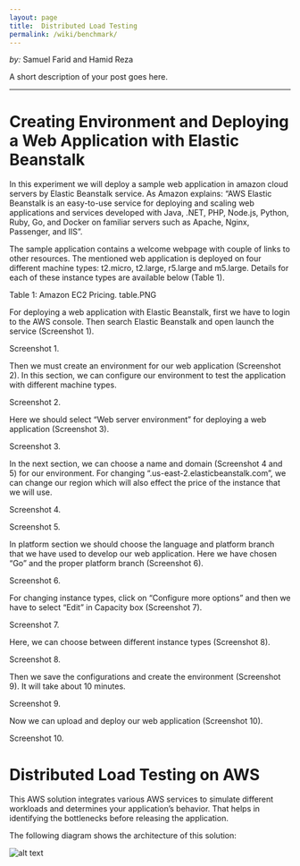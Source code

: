```yaml
---
layout: page
title:  Distributed Load Testing
permalink: /wiki/benchmark/
---
```


*by:* Samuel Farid and Hamid Reza


A short description of your post goes here.

---
# Creating Environment and Deploying a Web Application with Elastic Beanstalk

In this experiment we will deploy a sample web application in amazon cloud servers by Elastic Beanstalk service. As Amazon explains: “AWS Elastic Beanstalk is an easy-to-use service for deploying and scaling web applications and services developed with Java, .NET, PHP, Node.js, Python, Ruby, Go, and Docker on familiar servers such as Apache, Nginx, Passenger, and IIS”.

The sample application contains a welcome webpage with couple of links to other resources. The mentioned web application is deployed on four different machine types: t2.micro, t2.large, r5.large and m5.large. Details for each of these instance types are available below (Table 1).
	
Table 1: Amazon EC2 Pricing.
table.PNG

For deploying a web application with Elastic Beanstalk, first we have to login to the AWS console. Then search Elastic Beanstalk and open launch the service (Screenshot 1).
 
Screenshot 1.

Then we must create an environment for our web application (Screenshot 2). In this section, we can configure our environment to test the application with different machine types.
 
Screenshot 2.

Here we should select “Web server environment” for deploying a web application (Screenshot 3).
 
Screenshot 3.





In the next section, we can choose a name and domain (Screenshot 4 and 5) for our environment. For changing “.us-east-2.elasticbeanstalk.com”, we can change our region  which will also effect the price of the instance that we will use.
 
Screenshot 4.
 
Screenshot 5.



In platform section we should choose the language and platform branch that we have used to develop our web application. Here we have chosen “Go” and the proper platform branch (Screenshot 6).
 
Screenshot 6.

For changing instance types, click on “Configure more options” and then we have to select “Edit” in Capacity box (Screenshot 7).
 
Screenshot 7.


Here, we can choose between different instance types (Screenshot 8).
 
Screenshot 8.

Then we save the configurations and create the environment (Screenshot 9). It will take about 10 minutes.
 
Screenshot 9.

Now we can upload and deploy our web application (Screenshot 10).
 
Screenshot 10.



# Distributed Load Testing on AWS

This AWS solution integrates various AWS services to simulate different workloads and determines your application’s behavior. That helps in identifying the bottlenecks before releasing the application. 

The following diagram shows the architecture of this solution:


![alt text](https://d1.awsstatic.com/Solutions/Solutions%20Category%20Template%20Draft/Solution%20Architecture%20Diagrams/distributed-load-testing-on-aws-architecture.f4325edc7552df2a3977d67c491b330819e52e9f.png "Title")
